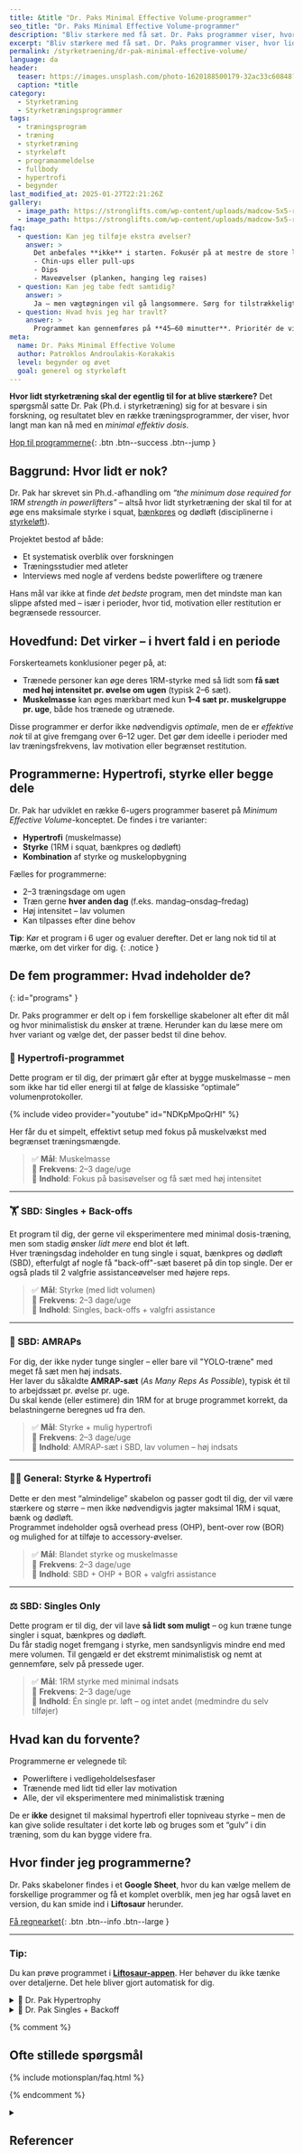 ```yaml
---
title: &title "Dr. Paks Minimal Effective Volume-programmer"
seo_title: "Dr. Paks Minimal Effective Volume-programmer"
description: "Bliv stærkere med få sæt. Dr. Paks programmer viser, hvor lidt styrketræning der skal til for at opnå fremgang i styrke og muskelmasse."
excerpt: "Bliv stærkere med få sæt. Dr. Paks programmer viser, hvor lidt styrketræning der skal til for at opnå fremgang i styrke og muskelmasse."
permalink: /styrketraening/dr-pak-minimal-effective-volume/
language: da
header:
  teaser: https://images.unsplash.com/photo-1620188500179-32ac33c60848?ixlib=rb-4.0.3&ixid=M3wxMjA3fDB8MHxwaG90by1wYWdlfHx8fGVufDB8fHx8fA%3D%3D&auto=format&fit=crop&h=300&w=400&q=10
  caption: *title
category:
  - Styrketræning
  - Styrketræningsprogrammer
tags:
  - træningsprogram
  - træning
  - styrketræning
  - styrkeløft
  - programanmeldelse
  - fullbody
  - hypertrofi
  - begynder
last_modified_at: 2025-01-27T22:21:26Z
gallery:
  - image_path: https://stronglifts.com/wp-content/uploads/madcow-5x5-ramp-sets.webp
  - image_path: https://stronglifts.com/wp-content/uploads/madcow-5x5-ramp-sets-workout-c.webp
faq:
  - question: Kan jeg tilføje ekstra øvelser?
    answer: >
      Det anbefales **ikke** i starten. Fokusér på at mestre de store løft. Når du er vant til programmet, kan du tilføje fx:
      - Chin-ups eller pull-ups
      - Dips
      - Maveøvelser (planken, hanging leg raises)
  - question: Kan jeg tabe fedt samtidig?
    answer: >
      Ja – men vægtøgningen vil gå langsommere. Sørg for tilstrækkeligt protein og fokusér på styrkefremgang, ikke vægttab.
  - question: Hvad hvis jeg har travlt?
    answer: >
      Programmet kan gennemføres på **45–60 minutter**. Prioritér de vigtigste løft og hold pauserne effektive.
meta:
  name: Dr. Paks Minimal Effective Volume
  author: Patroklos Androulakis-Korakakis
  level: begynder og øvet
  goal: generel og styrkeløft
---
```


**Hvor lidt styrketræning skal der egentlig til for at blive stærkere?** Det spørgsmål satte Dr. Pak (Ph.d. i styrketræning) sig for at besvare i sin forskning, og resultatet blev en række træningsprogrammer, der viser, hvor langt man kan nå med en *minimal effektiv dosis*.

[Hop til programmerne](#programs){: .btn .btn--success .btn--jump }

## Baggrund: Hvor lidt er nok?

Dr. Pak har skrevet sin Ph.d.-afhandling om *“the minimum dose required for 1RM strength in powerlifters”* – altså hvor lidt styrketræning der skal til for at øge ens maksimale styrke i squat, [bænkpres](/oevelse/baenkpres/) og dødløft (disciplinerne i [styrkeløft](/styrkeloeft/)).

Projektet bestod af både:

- Et systematisk overblik over forskningen  
- Træningsstudier med atleter  
- Interviews med nogle af verdens bedste powerliftere og trænere

Hans mål var ikke at finde *det bedste* program, men det mindste man kan slippe afsted med – især i perioder, hvor tid, motivation eller restitution er begrænsede ressourcer.

## Hovedfund: Det virker – i hvert fald i en periode

Forskerteamets konklusioner peger på, at:

- Trænede personer kan øge deres 1RM-styrke med så lidt som **få sæt med høj intensitet pr. øvelse om ugen** (typisk 2–6 sæt).
- **Muskelmasse** kan øges mærkbart med kun **1–4 sæt pr. muskelgruppe pr. uge**, både hos trænede og utrænede.

Disse programmer er derfor ikke nødvendigvis *optimale*, men de er *effektive nok* til at give fremgang over 6–12 uger. Det gør dem ideelle i perioder med lav træningsfrekvens, lav motivation eller begrænset restitution.

## Programmerne: Hypertrofi, styrke eller begge dele

Dr. Pak har udviklet en række 6-ugers programmer baseret på *Minimum Effective Volume*-konceptet. De findes i tre varianter:

- **Hypertrofi** (muskelmasse)  
- **Styrke** (1RM i squat, bænkpres og dødløft)  
- **Kombination** af styrke og muskelopbygning

Fælles for programmerne:

- 2–3 træningsdage om ugen  
- Træn gerne **hver anden dag** (f.eks. mandag–onsdag–fredag)  
- Høj intensitet – lav volumen  
- Kan tilpasses efter dine behov

**Tip**: Kør et program i 6 uger og evaluer derefter. Det er lang nok tid til at mærke, om det virker for dig.
{: .notice }

## De fem programmer: Hvad indeholder de?
{: id="programs" }

Dr. Paks programmer er delt op i fem forskellige skabeloner alt efter dit mål og hvor minimalistisk du ønsker at træne. Herunder kan du læse mere om hver variant og vælge det, der passer bedst til dine behov.

### 🧱 Hypertrofi-programmet

Dette program er til dig, der primært går efter at bygge muskelmasse – men som ikke har tid eller energi til at følge de klassiske “optimale” volumenprotokoller.

{% include video provider="youtube" id="NDKpMpoQrHI" %}

Her får du et simpelt, effektivt setup med fokus på muskelvækst med begrænset træningsmængde.

> ✅ **Mål**: Muskelmasse  
> 🔁 **Frekvens**: 2–3 dage/uge  
> 🧰 **Indhold**: Fokus på basisøvelser og få sæt med høj intensitet

---

### 🏋️ SBD: Singles + Back-offs

Et program til dig, der gerne vil eksperimentere med minimal dosis-træning, men som stadig ønsker *lidt mere* end blot ét løft.  
Hver træningsdag indeholder en tung single i squat, bænkpres og dødløft (SBD), efterfulgt af nogle få "back-off"-sæt baseret på din top single. Der er også plads til 2 valgfrie assistanceøvelser med højere reps.

> ✅ **Mål**: Styrke (med lidt volumen)  
> 🔁 **Frekvens**: 2–3 dage/uge  
> 🧰 **Indhold**: Singles, back-offs + valgfri assistance

---

### 🔁 SBD: AMRAPs

For dig, der ikke nyder tunge singler – eller bare vil "YOLO-træne" med meget få sæt men høj indsats.  
Her laver du såkaldte **AMRAP-sæt** (*As Many Reps As Possible*), typisk ét til to arbejdssæt pr. øvelse pr. uge.  
Du skal kende (eller estimere) din 1RM for at bruge programmet korrekt, da belastningerne beregnes ud fra den.

> ✅ **Mål**: Styrke + mulig hypertrofi  
> 🔁 **Frekvens**: 2–3 dage/uge  
> 🧰 **Indhold**: AMRAP-sæt i SBD, lav volumen – høj indsats

---

### 🏋️‍♀️ General: Styrke & Hypertrofi

Dette er den mest “almindelige” skabelon og passer godt til dig, der vil være stærkere og større – men ikke nødvendigvis jagter maksimal 1RM i squat, bænk og dødløft.  
Programmet indeholder også overhead press (OHP), bent-over row (BOR) og mulighed for at tilføje to accessory-øvelser.

> ✅ **Mål**: Blandet styrke og muskelmasse  
> 🔁 **Frekvens**: 2–3 dage/uge  
> 🧰 **Indhold**: SBD + OHP + BOR + valgfri assistance

---

### ⚖️ SBD: Singles Only

Dette program er til dig, der vil lave **så lidt som muligt** – og kun træne tunge singler i squat, bænkpres og dødløft.  
Du får stadig noget fremgang i styrke, men sandsynligvis mindre end med mere volumen. Til gengæld er det ekstremt minimalistisk og nemt at gennemføre, selv på pressede uger.

> ✅ **Mål**: 1RM styrke med minimal indsats  
> 🔁 **Frekvens**: 2–3 dage/uge  
> 🧰 **Indhold**: Én single pr. løft – og intet andet (medmindre du selv tilføjer)


## Hvad kan du forvente?

Programmerne er velegnede til:

- Powerliftere i vedligeholdelsesfaser  
- Trænende med lidt tid eller lav motivation  
- Alle, der vil eksperimentere med minimalistisk træning

De er **ikke** designet til maksimal hypertrofi eller topniveau styrke – men de kan give solide resultater i det korte løb og bruges som et “gulv” i din træning, som du kan bygge videre fra.

## Hvor finder jeg programmerne?

Dr. Paks skabeloner findes i et **Google Sheet**, hvor du kan vælge mellem de forskellige programmer og få et komplet overblik, men jeg har også lavet en version, du kan smide ind i **Liftosaur** herunder.

[Få regnearket](https://www.minimumdosetraining.com/){: .btn .btn--info .btn--large }

---

### Tip:

Du kan prøve programmet i **[Liftosaur-appen](/liftosaur/)**. Her behøver du ikke tænke over detaljerne. Det hele bliver gjort automatisk for dig.

<details markdown="1" class="faq">
  <summary>🦖 Dr. Pak Hypertrophy</summary>

```
// 🧩 Optional: Add 2 optional training for extra credit.
# Week 1
## Day 1
// ⚙️ **Squat pattern**. 3x6-8 @8-10
// 💡 Examples: Back Squat, Hack Squat, Leg Press, Belt Squat
Squat / 3x6-8 / @8
// ⚙️ **Hip hinge**. 3x6-8 @8-10
// 💡 Examples: Deadlift, Goodmorning, Romanian Deadlifts
Romanian Deadlift / 3x6-8 @8
// ⚙️ **SS Leg Extension or Alternative**. 2x8-12 @9-10
// 💡 Alternatives: Sissy Squat, Reverse Nordic Curls
Sissy Squat / 2x8-12 @ 9
// ⚙️ **Vertical Pul**. 3x6-12 @10
// 💡Examples: Chin Ups, Lat Pulldown, Pull-Ups
Chin Up / 3x6-12 @10
// ⚙️ **Straight Leg Calf Raise**. 2x8-15 @9-10
// 💡 Examples: Leg Press Straight Leg Calf Raise, Standing Calf Raise
Standing Calf Raise, Barbell / 2x8-15 @9

## Day 2
// ⚙️ **Horizontal Press**. 4x6-12 @8-10
// 💡  Examples: Barbell Bench Press, Machine Chest Press, Deficit Push Ups
Bench Press / 4x6-12 / @8
// ⚙️ **Vertical Press**. 2x6-12 @8-10
// 💡 Examples: Barbell Overhead Press, Machine Shoulder Press, DB Press
Overhead Press / 2x6-12 @8
// ⚙️ **Row Exercise**. 3x6-12 @8-10
// 💡 Examples: Deficit Bent Over Row, Chest Supported Machine Row, Cable Row
Bent Over Row / 3x6-12 @ 9
// ⚙️ ** Side Delt Raise**. 3x8-15 @10
// 💡Examples: Behind The Back Cable Raise, Machine Lateral Raise
Lateral Raise, Cable / 3x8-15 @10
// ⚙️ **SS Overhead Tricep Extensions**. 2x8-15 @10
// 💡 Examples: Cable Overhead Tricep Extension, DB Overhead Tricep Extension
Triceps Extension, Cable / 2x8-15 @10
// ⚙️ **SS Bicep Curl**. 2x8-15 @10
// 💡 Examples: Bayesian Curl, EZ Bar Preacher Curl
Lying Bicep Curl, Dumbbell / 2x8-15 @10
```
</details>

<details markdown="1" class="faq">
  <summary>🦖 Dr. Pak Singles + Backoff</summary>

```
// 🧩 Optional: Add one extra training for extra credit.
# Week 1
// 🧩 Optional: Add 2 accessory exercises - 1x6-12 @9-10
## Day 1
// ⚙️ **Back Squat**.
Squat / 1x1 @9.5, 2x3 80%
// ⚙️ **Bench Press**.
Bench Press / 1x1 @9.5, 1x1 90%, 2x3 80%

// 🧩 Optional: Add 2 accessory exercises - 1x6-12 @9-10
## Day 2
// ⚙️ **Deadlift**.
Deadlift / 1x1 @9.5, 2x3 80%
// ⚙️ **Bench Press**.
Bench Press / 1x1 @9.5, 1x1 90%, 2x3 80%

// 🧩 Optional: Add 2 accessory exercises - 1x6-12 @9-10
## Day 3
// ⚙️ **Back Squat**.
Squat / 1x1 @9.5, 2x3 80%
// ⚙️ **Bench Press**.
Bench Press / 1x1 @9.5, 1x1 90%, 2x3 80%
```
</details>

{% comment %}

## Ofte stillede spørgsmål

{% include motionsplan/faq.html %}

{% endcomment %}

<details markdown="1" class="references">
  <summary><h2 id="references">Referencer</h2></summary>
- Androulakis-Korakakis, P., Fisher, J. P., Kolokotronis, P., Gentil, P., & Steele, J. (2018). Reduced Volume ‘Daily Max’ Training Compared to Higher Volume Periodized Training in Powerlifters Preparing for Competition—A Pilot Study. Sports, 6(3), 86. <https://doi.org/10.3390/sports6030086>
- Androulakis-Korakakis, P., Fisher, J. P., & Steele, J. (2020). The Minimum Effective Training Dose Required to Increase 1RM Strength in Resistance-Trained Men: A Systematic Review and Meta-Analysis. Sports Medicine, 50(4), 751–765. <https://doi.org/10.1007/s40279-019-01236-0>
- Androulakis-Korakakis, P., Michalopoulos, N., Fisher, J. P., Keogh, J., Loenneke, J. P., Helms, E., Wolf, M., Nuckols, G., & Steele, J. (2021). The Minimum Effective Training Dose Required for 1RM Strength in Powerlifters. Frontiers in Sports and Active Living, 3. <https://doi.org/10.3389/fspor.2021.713655>

</details>